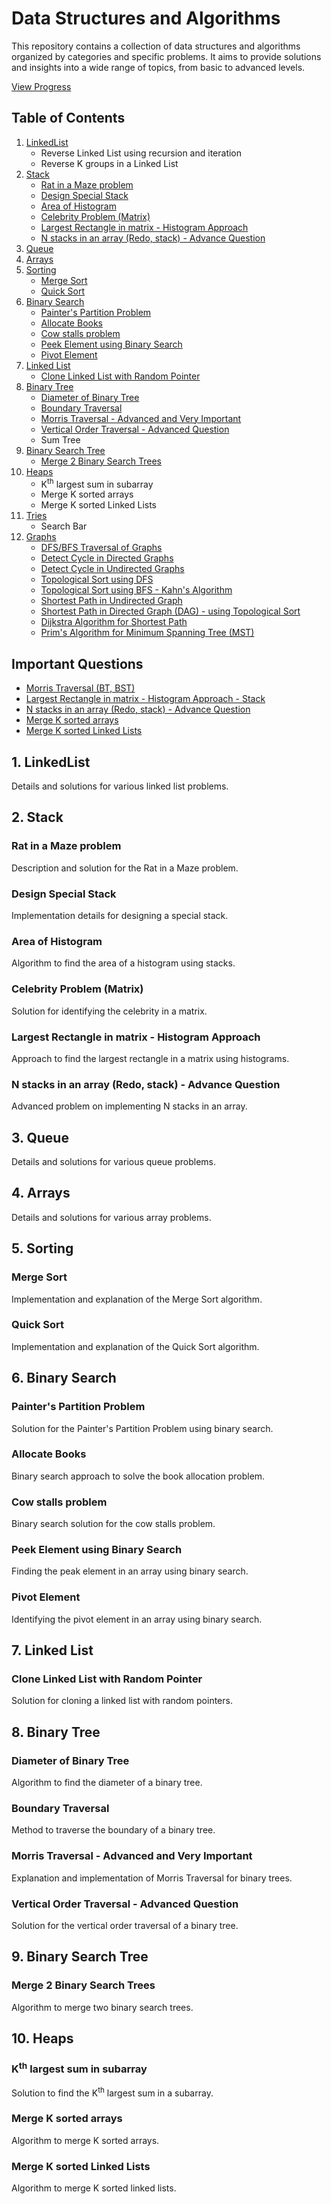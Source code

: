 # Data Structures and Algorithms

This repository contains a collection of data structures and algorithms organized by categories and specific problems. It aims to provide solutions and insights into a wide range of topics, from basic to advanced levels.

<a href="https://docs.google.com/spreadsheets/d/1HBIi-CXJ81h29jABD4nxjuTuohppMX3bxhoOIP5uvnQ/edit?usp=sharing">View Progress</a>

## Table of Contents

1. [LinkedList](#1-linkedlist)
   - Reverse Linked List using recursion and iteration
   - Reverse K groups in a Linked List
2. [Stack](#2-stack)
   - [Rat in a Maze problem](#rat-in-a-maze-problem)
   - [Design Special Stack](#design-special-stack)
   - [Area of Histogram](#area-of-histogram)
   - [Celebrity Problem (Matrix)](#celebrity-problem-matrix)
   - [Largest Rectangle in matrix - Histogram Approach](#largest-rectangle-in-matrix---histogram-approach)
   - [N stacks in an array (Redo, stack) - Advance Question](#n-stacks-in-an-array-redo-stack---advance-question)
3. [Queue](#3-queue)
4. [Arrays](#4-arrays)
5. [Sorting](#5-sorting)
   - [Merge Sort](#merge-sort)
   - [Quick Sort](#quick-sort)
6. [Binary Search](#6-binary-search)
   - [Painter's Partition Problem](#painters-partition-problem)
   - [Allocate Books](#allocate-books)
   - [Cow stalls problem](#cow-stalls-problem)
   - [Peek Element using Binary Search](#peek-element-using-binary-search)
   - [Pivot Element](#pivot-element)
7. [Linked List](#7-linked-list)
   - [Clone Linked List with Random Pointer](#clone-linked-list-with-random-pointer)
8. [Binary Tree](#8-binary-tree)
   - [Diameter of Binary Tree](#diameter-of-binary-tree)
   - [Boundary Traversal](#boundary-traversal)
   - [Morris Traversal - Advanced and Very Important](#morris-traversal---advanced-and-very-important)
   - [Vertical Order Traversal - Advanced Question](#vertical-order-traversal---advanced-question)
   - Sum Tree
9. [Binary Search Tree](#9-binary-search-tree)
   - [Merge 2 Binary Search Trees](#merge-2-binary-search-trees)
10. [Heaps](#10-heaps)
    - K<sup>th</sup> largest sum in subarray
    - Merge K sorted arrays
    - Merge K sorted Linked Lists
11. [Tries](#11-tries)
    - Search Bar
12. [Graphs](#12-Graphs)
    - [DFS/BFS Traversal of Graphs]()
    - [Detect Cycle in Directed Graphs]()
    - [Detect Cycle in Undirected Graphs]()
    - [Topological Sort using DFS]()
    - [Topological Sort using BFS - Kahn's Algorithm]()
    - [Shortest Path in Undirected Graph]()
    - [Shortest Path in Directed Graph (DAG) - using Topological Sort]()
    - [Dijkstra Algorithm for Shortest Path]()
    - [Prim's Algorithm for Minimum Spanning Tree (MST)]()

## Important Questions

- [Morris Traversal (BT, BST)](#morris-traversal---advanced-and-very-important)
- [Largest Rectangle in matrix - Histogram Approach - Stack](#largest-rectangle-in-matrix---histogram-approach)
- [N stacks in an array (Redo, stack) - Advance Question](#n-stacks-in-an-array-redo-stack---advance-question)
- [Merge K sorted arrays](#merge-k-sorted-arrays)
- [Merge K sorted Linked Lists](#merge-k-sorted-linked-lists)

## 1. LinkedList

Details and solutions for various linked list problems.

## 2. Stack

### Rat in a Maze problem

Description and solution for the Rat in a Maze problem.

### Design Special Stack

Implementation details for designing a special stack.

### Area of Histogram

Algorithm to find the area of a histogram using stacks.

### Celebrity Problem (Matrix)

Solution for identifying the celebrity in a matrix.

### Largest Rectangle in matrix - Histogram Approach

Approach to find the largest rectangle in a matrix using histograms.

### N stacks in an array (Redo, stack) - Advance Question

Advanced problem on implementing N stacks in an array.

## 3. Queue

Details and solutions for various queue problems.

## 4. Arrays

Details and solutions for various array problems.

## 5. Sorting

### Merge Sort

Implementation and explanation of the Merge Sort algorithm.

### Quick Sort

Implementation and explanation of the Quick Sort algorithm.

## 6. Binary Search

### Painter's Partition Problem

Solution for the Painter's Partition Problem using binary search.

### Allocate Books

Binary search approach to solve the book allocation problem.

### Cow stalls problem

Binary search solution for the cow stalls problem.

### Peek Element using Binary Search

Finding the peak element in an array using binary search.

### Pivot Element

Identifying the pivot element in an array using binary search.

## 7. Linked List

### Clone Linked List with Random Pointer

Solution for cloning a linked list with random pointers.

## 8. Binary Tree

### Diameter of Binary Tree

Algorithm to find the diameter of a binary tree.

### Boundary Traversal

Method to traverse the boundary of a binary tree.

### Morris Traversal - Advanced and Very Important

Explanation and implementation of Morris Traversal for binary trees.

### Vertical Order Traversal - Advanced Question

Solution for the vertical order traversal of a binary tree.

## 9. Binary Search Tree

### Merge 2 Binary Search Trees

Algorithm to merge two binary search trees.

## 10. Heaps

### K<sup>th</sup> largest sum in subarray

Solution to find the K<sup>th</sup> largest sum in a subarray.

### Merge K sorted arrays

Algorithm to merge K sorted arrays.

### Merge K sorted Linked Lists

Algorithm to merge K sorted linked lists.

<!--details>        ----  Create a markdown using this template
  <summary>Click to expand</summary>

  Your hidden content goes here.
</details-->
